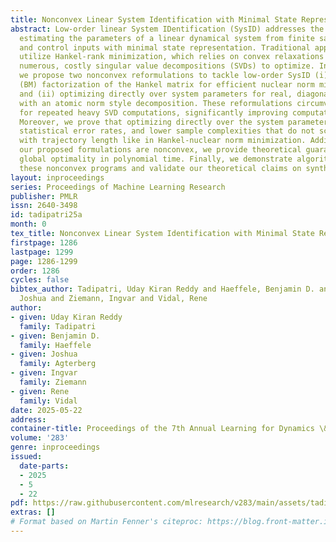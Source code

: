 ```yaml
---
title: Nonconvex Linear System Identification with Minimal State Representation
abstract: Low-order linear System IDentification (SysID) addresses the challenge of
  estimating the parameters of a linear dynamical system from finite samples of observations
  and control inputs with minimal state representation. Traditional approaches often
  utilize Hankel-rank minimization, which relies on convex relaxations that can require
  numerous, costly singular value decompositions (SVDs) to optimize. In this work,
  we propose two nonconvex reformulations to tackle low-order SysID (i) Burer-Monterio
  (BM) factorization of the Hankel matrix for efficient nuclear norm minimization,
  and (ii) optimizing directly over system parameters for real, diagonalizable systems
  with an atomic norm style decomposition. These reformulations circumvent the need
  for repeated heavy SVD computations, significantly improving computational efficiency.
  Moreover, we prove that optimizing directly over the system parameters yields lower
  statistical error rates, and lower sample complexities that do not scale linearly
  with trajectory length like in Hankel-nuclear norm minimization. Additionally, while
  our proposed formulations are nonconvex, we provide theoretical guarantees of achieving
  global optimality in polynomial time. Finally, we demonstrate algorithms that solve
  these nonconvex programs and validate our theoretical claims on synthetic data.
layout: inproceedings
series: Proceedings of Machine Learning Research
publisher: PMLR
issn: 2640-3498
id: tadipatri25a
month: 0
tex_title: Nonconvex Linear System Identification with Minimal State Representation
firstpage: 1286
lastpage: 1299
page: 1286-1299
order: 1286
cycles: false
bibtex_author: Tadipatri, Uday Kiran Reddy and Haeffele, Benjamin D. and Agterberg,
  Joshua and Ziemann, Ingvar and Vidal, Rene
author:
- given: Uday Kiran Reddy
  family: Tadipatri
- given: Benjamin D.
  family: Haeffele
- given: Joshua
  family: Agterberg
- given: Ingvar
  family: Ziemann
- given: Rene
  family: Vidal
date: 2025-05-22
address:
container-title: Proceedings of the 7th Annual Learning for Dynamics \& Control Conference
volume: '283'
genre: inproceedings
issued:
  date-parts:
  - 2025
  - 5
  - 22
pdf: https://raw.githubusercontent.com/mlresearch/v283/main/assets/tadipatri25a/tadipatri25a.pdf
extras: []
# Format based on Martin Fenner's citeproc: https://blog.front-matter.io/posts/citeproc-yaml-for-bibliographies/
---
```

